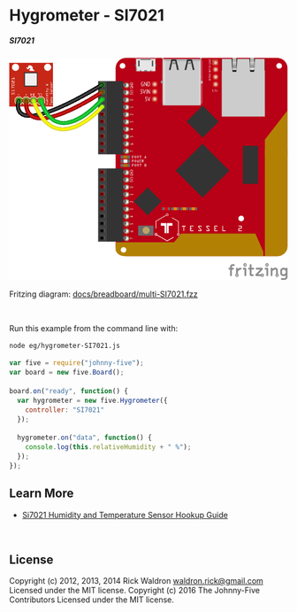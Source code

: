 <!--remove-start-->

# Hygrometer - SI7021

<!--remove-end-->






##### SI7021



![docs/breadboard/multi-SI7021.png](breadboard/multi-SI7021.png)<br>

Fritzing diagram: [docs/breadboard/multi-SI7021.fzz](breadboard/multi-SI7021.fzz)

&nbsp;




Run this example from the command line with:
```bash
node eg/hygrometer-SI7021.js
```


```javascript
var five = require("johnny-five");
var board = new five.Board();

board.on("ready", function() {
  var hygrometer = new five.Hygrometer({
    controller: "SI7021"
  });

  hygrometer.on("data", function() {
    console.log(this.relativeHumidity + " %");
  });
});

```









## Learn More

- [Si7021 Humidity and Temperature Sensor Hookup Guide](https://learn.sparkfun.com/tutorials/si7021-humidity-and-temperature-sensor-hookup-guide)

&nbsp;

<!--remove-start-->

## License
Copyright (c) 2012, 2013, 2014 Rick Waldron <waldron.rick@gmail.com>
Licensed under the MIT license.
Copyright (c) 2016 The Johnny-Five Contributors
Licensed under the MIT license.

<!--remove-end-->
